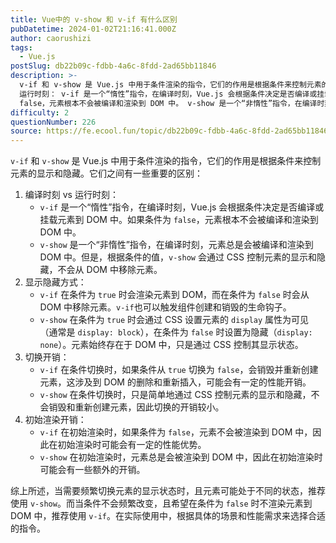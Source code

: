 ```yaml
---
title: Vue中的 v-show 和 v-if 有什么区别
pubDatetime: 2024-01-02T21:16:41.000Z
author: caorushizi
tags:
  - Vue.js
postSlug: db22b09c-fdbb-4a6c-8fdd-2ad65bb11846
description: >-
  v-if 和 v-show 是 Vue.js 中用于条件渲染的指令，它们的作用是根据条件来控制元素的显示和隐藏。它们之间有一些重要的区别： 编译时刻 vs
  运行时刻： v-if 是一个“惰性”指令，在编译时刻，Vue.js 会根据条件决定是否编译或挂载元素到 DOM 中。如果条件为
  false，元素根本不会被编译和渲染到 DOM 中。 v-show 是一个“非惰性”指令，在编译时刻，元素总是会被编
difficulty: 2
questionNumber: 226
source: https://fe.ecool.fun/topic/db22b09c-fdbb-4a6c-8fdd-2ad65bb11846
---
```


`v-if` 和 `v-show` 是 Vue.js 中用于条件渲染的指令，它们的作用是根据条件来控制元素的显示和隐藏。它们之间有一些重要的区别：

1. 编译时刻 vs 运行时刻：
   - `v-if` 是一个“惰性”指令，在编译时刻，Vue.js 会根据条件决定是否编译或挂载元素到 DOM 中。如果条件为 `false`，元素根本不会被编译和渲染到 DOM 中。
   - `v-show` 是一个“非惰性”指令，在编译时刻，元素总是会被编译和渲染到 DOM 中。但是，根据条件的值，`v-show` 会通过 CSS 控制元素的显示和隐藏，不会从 DOM 中移除元素。
2. 显示隐藏方式：
   - `v-if` 在条件为 `true` 时会渲染元素到 DOM，而在条件为 `false` 时会从 DOM 中移除元素。`v-if`也可以触发组件创建和销毁的生命钩子。
   - `v-show` 在条件为 `true` 时会通过 CSS 设置元素的 `display` 属性为可见（通常是 `display: block`），在条件为 `false` 时设置为隐藏（`display: none`）。元素始终存在于 DOM 中，只是通过 CSS 控制其显示状态。
3. 切换开销：
   - `v-if` 在条件切换时，如果条件从 `true` 切换为 `false`，会销毁并重新创建元素，这涉及到 DOM 的删除和重新插入，可能会有一定的性能开销。
   - `v-show` 在条件切换时，只是简单地通过 CSS 控制元素的显示和隐藏，不会销毁和重新创建元素，因此切换的开销较小。
4. 初始渲染开销：
   - `v-if` 在初始渲染时，如果条件为 `false`，元素不会被渲染到 DOM 中，因此在初始渲染时可能会有一定的性能优势。
   - `v-show` 在初始渲染时，元素总是会被渲染到 DOM 中，因此在初始渲染时可能会有一些额外的开销。

综上所述，当需要频繁切换元素的显示状态时，且元素可能处于不同的状态，推荐使用 `v-show`。而当条件不会频繁改变，且希望在条件为 `false` 时不渲染元素到 DOM 中，推荐使用 `v-if`。在实际使用中，根据具体的场景和性能需求来选择合适的指令。
